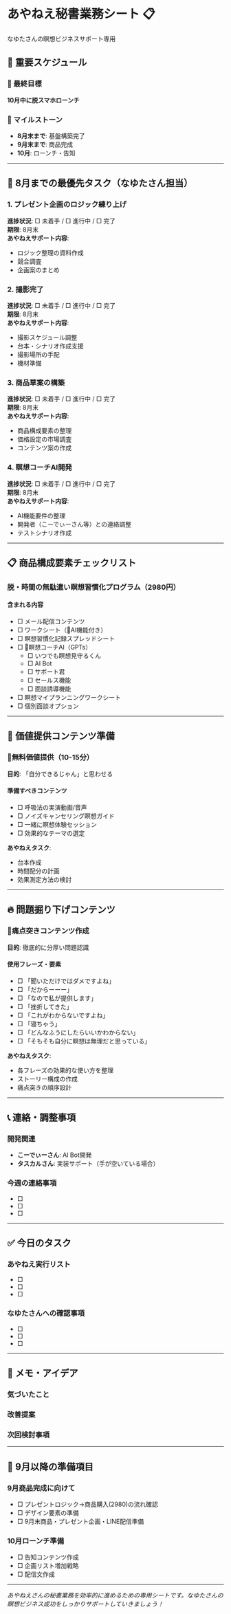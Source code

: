 # あやねえ秘書業務シート 📋
なゆたさんの瞑想ビジネスサポート専用

## 📅 重要スケジュール

### 🎯 最終目標
**10月中に脱スマホローンチ**

### 📆 マイルストーン
- **8月末まで**: 基盤構築完了
- **9月末まで**: 商品完成
- **10月**: ローンチ・告知

---

## 🐬 8月までの最優先タスク（なゆたさん担当）

### 1. プレゼント企画のロジック練り上げ
**進捗状況**: □ 未着手 / □ 進行中 / □ 完了  
**期限**: 8月末  
**あやねえサポート内容**:
- ロジック整理の資料作成
- 競合調査
- 企画案のまとめ

### 2. 撮影完了
**進捗状況**: □ 未着手 / □ 進行中 / □ 完了  
**期限**: 8月末  
**あやねえサポート内容**:
- 撮影スケジュール調整
- 台本・シナリオ作成支援
- 撮影場所の手配
- 機材準備

### 3. 商品草案の構築
**進捗状況**: □ 未着手 / □ 進行中 / □ 完了  
**期限**: 8月末  
**あやねえサポート内容**:
- 商品構成要素の整理
- 価格設定の市場調査
- コンテンツ案の作成

### 4. 瞑想コーチAI開発
**進捗状況**: □ 未着手 / □ 進行中 / □ 完了  
**期限**: 8月末  
**あやねえサポート内容**:
- AI機能要件の整理
- 開発者（こーでぃーさん等）との連絡調整
- テストシナリオ作成

---

## 📋 商品構成要素チェックリスト

### 脱・時間の無駄遣い瞑想習慣化プログラム（2980円）

#### 含まれる内容
- □ メール配信コンテンツ
- □ ワークシート（🐬AI機能付き）
- □ 瞑想習慣化記録スプレッドシート
- □ 🐬瞑想コーチAI（GPTs）
  - □ いつでも瞑想見守るくん
  - □ AI Bot
  - □ サポート君
  - □ セールス機能
  - □ 面談誘導機能
- □ 瞑想マイプランニングワークシート
- □ 個別面談オプション

---

## 🎯 価値提供コンテンツ準備

### 🐬無料価値提供（10-15分）
**目的**: 「自分できるじゃん」と思わせる

#### 準備すべきコンテンツ
- □ 呼吸法の実演動画/音声
- □ ノイズキャンセリング瞑想ガイド
- □ 一緒に瞑想体験セッション
- □ 効果的なテーマの選定

**あやねえタスク**:
- 台本作成
- 時間配分の計画
- 効果測定方法の検討

---

## 🔥 問題掘り下げコンテンツ

### 🐬痛点突きコンテンツ作成
**目的**: 徹底的に分厚い問題認識

#### 使用フレーズ・要素
- □ 「聞いただけではダメですよね」
- □ 「だからーーー」
- □ 「なので私が提供します」
- □ 「挫折してきた」
- □ 「これがわからないですよね」
- □ 「寝ちゃう」
- □ 「どんなふうにしたらいいかわからない」
- □ 「そもそも自分に瞑想は無理だと思っている」

**あやねえタスク**:
- 各フレーズの効果的な使い方を整理
- ストーリー構成の作成
- 痛点突きの順序設計

---

## 📞 連絡・調整事項

### 開発関連
- **こーでぃーさん**: AI Bot開発
- **タスカルさん**: 実装サポート（手が空いている場合）

### 今週の連絡事項
- □ 
- □ 
- □ 

---

## ✅ 今日のタスク

### あやねえ実行リスト
- □ 
- □ 
- □ 

### なゆたさんへの確認事項
- □ 
- □ 
- □ 

---

## 📝 メモ・アイデア

### 気づいたこと

### 改善提案

### 次回検討事項

---

## 🎨 9月以降の準備項目

### 9月商品完成に向けて
- □ プレゼントロジック→商品購入(2980)の流れ確認
- □ デザイン要素の準備
- □ 9月末商品・プレゼント企画・LINE配信準備

### 10月ローンチ準備
- □ 告知コンテンツ作成
- □ 企画リスト増加戦略
- □ 配信文作成

---

*あやねえさんの秘書業務を効率的に進めるための専用シートです。なゆたさんの瞑想ビジネス成功をしっかりサポートしていきましょう！*
